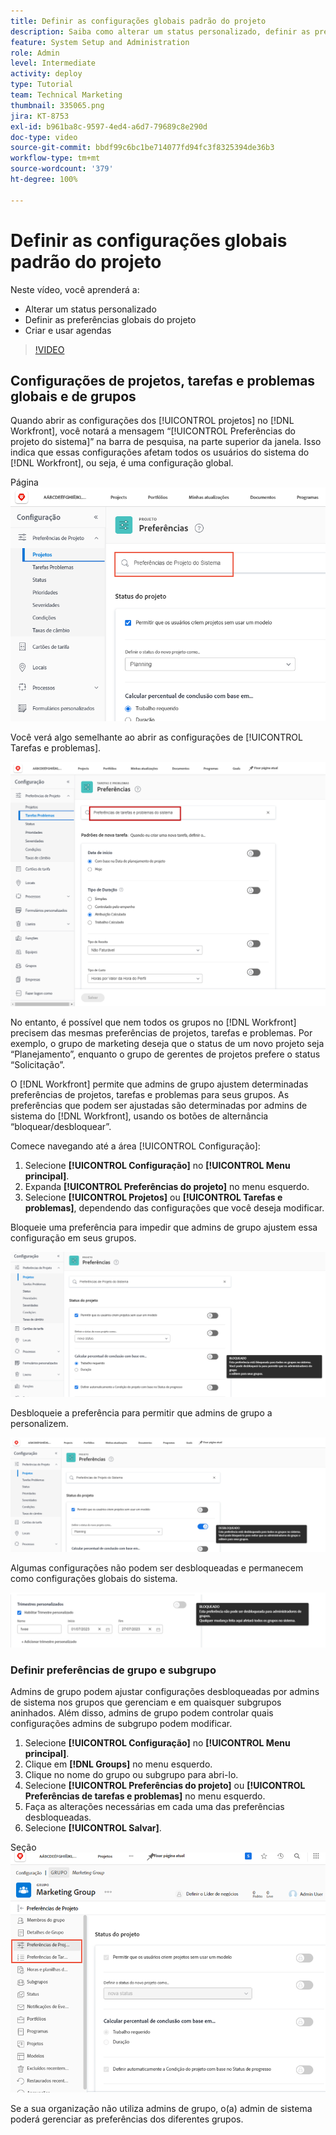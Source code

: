 ```yaml
---
title: Definir as configurações globais padrão do projeto
description: Saiba como alterar um status personalizado, definir as preferências globais do projeto e criar agendas como configurações globais padrão.
feature: System Setup and Administration
role: Admin
level: Intermediate
activity: deploy
type: Tutorial
team: Technical Marketing
thumbnail: 335065.png
jira: KT-8753
exl-id: b961ba8c-9597-4ed4-a6d7-79689c8e290d
doc-type: video
source-git-commit: bbdf99c6bc1be714077fd94fc3f8325394de36b3
workflow-type: tm+mt
source-wordcount: '379'
ht-degree: 100%

---
```


# Definir as configurações globais padrão do projeto

<!--
21.4 updates have been made
-->

Neste vídeo, você aprenderá a:

* Alterar um status personalizado
* Definir as preferências globais do projeto
* Criar e usar agendas

>[!VIDEO](https://video.tv.adobe.com/v/3423352/?quality=12&learn=on&enablevpops=1&captions=por_br)

## Configurações de projetos, tarefas e problemas globais e de grupos

Quando abrir as configurações dos [!UICONTROL projetos] no [!DNL Workfront], você notará a mensagem “[!UICONTROL Preferências do projeto do sistema]” na barra de pesquisa, na parte superior da janela. Isso indica que essas configurações afetam todos os usuários do sistema do [!DNL Workfront], ou seja, é uma configuração global.

Página ![[!UICONTROL Preferências do projeto] em [!UICONTROL Configuração]](assets/admin-fund-system-project-preferences-1.png)

Você verá algo semelhante ao abrir as configurações de [!UICONTROL Tarefas e problemas].

![[!UICONTROL Preferências de tarefas e problemas] em [!UICONTROL Configuração]](assets/admin-fund-task-issue-preferences-2.png)

No entanto, é possível que nem todos os grupos no [!DNL Workfront] precisem das mesmas preferências de projetos, tarefas e problemas. Por exemplo, o grupo de marketing deseja que o status de um novo projeto seja “Planejamento”, enquanto o grupo de gerentes de projetos prefere o status “Solicitação”.

O [!DNL Workfront] permite que admins de grupo ajustem determinadas preferências de projetos, tarefas e problemas para seus grupos. As preferências que podem ser ajustadas são determinadas por admins de sistema do [!DNL Workfront], usando os botões de alternância “bloquear/desbloquear”.

Comece navegando até a área [!UICONTROL Configuração]:

1. Selecione **[!UICONTROL Configuração]** no **[!UICONTROL Menu principal]**.
1. Expanda **[!UICONTROL Preferências do projeto]** no menu esquerdo.
1. Selecione **[!UICONTROL Projetos]** ou **[!UICONTROL Tarefas e problemas]**, dependendo das configurações que você deseja modificar.

Bloqueie uma preferência para impedir que admins de grupo ajustem essa configuração em seus grupos.

![Mensagem de preferência bloqueada](assets/admin-fund-preferences-locked-3.png)

Desbloqueie a preferência para permitir que admins de grupo a personalizem.

![Mensagem de preferência desbloqueada](assets/admin-fund-preferences-unlocked-4.png)

Algumas configurações não podem ser desbloqueadas e permanecem como configurações globais do sistema.

![Mensagem de preferência bloqueada](assets/admin-fund-preferences-always-locked-5.png)

### Definir preferências de grupo e subgrupo

Admins de grupo podem ajustar configurações desbloqueadas por admins de sistema nos grupos que gerenciam e em quaisquer subgrupos aninhados. Além disso, admins de grupo podem controlar quais configurações admins de subgrupo podem modificar.

1. Selecione **[!UICONTROL Configuração]** no **[!UICONTROL Menu principal]**.
1. Clique em **[!DNL Groups]** no menu esquerdo.
1. Clique no nome do grupo ou subgrupo para abri-lo.
1. Selecione **[!UICONTROL Preferências do projeto]** ou **[!UICONTROL Preferências de tarefas e problemas]** no menu esquerdo.
1. Faça as alterações necessárias em cada uma das preferências desbloqueadas.
1. Selecione **[!UICONTROL Salvar]**.

Seção ![[!UICONTROL Status do projeto] na página [!UICONTROL Grupo]](assets/admin-fund-group-preferences.png)

Se a sua organização não utiliza admins de grupo, o(a) admin de sistema poderá gerenciar as preferências dos diferentes grupos.

<!--
learn more URLs and guides
Create or edit a group status 
Group administrators 
Configure system-wide project preferences 
Configure project preferences for a group 
Configure task and issue preferences for a group 
Create and modify a group’s schedule 
-->
